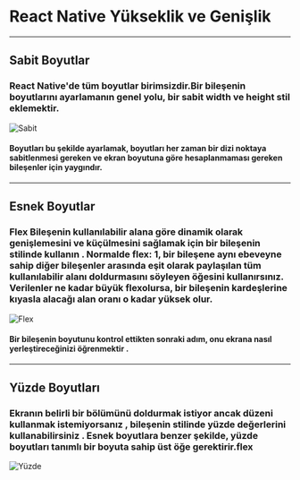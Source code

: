 # React Native Yükseklik ve Genişlik 
----

## Sabit Boyutlar
### React Native'de tüm boyutlar birimsizdir.Bir bileşenin boyutlarını ayarlamanın genel yolu, bir sabit width ve height stil eklemektir.
![Sabit](https://user-images.githubusercontent.com/99039655/201407741-01c671b3-aeb1-451e-8344-4453655c9de3.png)
#### Boyutları bu şekilde ayarlamak, boyutları her zaman bir dizi noktaya sabitlenmesi gereken ve ekran boyutuna göre hesaplanmaması gereken bileşenler için yaygındır.
----
## Esnek Boyutlar 
### Flex Bileşenin kullanılabilir alana göre dinamik olarak genişlemesini ve küçülmesini sağlamak için bir bileşenin stilinde kullanın . Normalde flex: 1, bir bileşene aynı ebeveyne sahip diğer bileşenler arasında eşit olarak paylaşılan tüm kullanılabilir alanı doldurmasını söyleyen öğesini kullanırsınız. Verilenler ne kadar büyük flexolursa, bir bileşenin kardeşlerine kıyasla alacağı alan oranı o kadar yüksek olur.
![Flex](https://user-images.githubusercontent.com/99039655/201410369-9585a4af-0036-467b-b915-8f58bf26acc5.png)
#### Bir bileşenin boyutunu kontrol ettikten sonraki adım, onu ekrana nasıl yerleştireceğinizi öğrenmektir .
----
## Yüzde Boyutları
### Ekranın belirli bir bölümünü doldurmak istiyor ancak düzeni kullanmak istemiyorsanız , bileşenin stilinde yüzde değerlerini kullanabilirsiniz . Esnek boyutlara benzer şekilde, yüzde boyutları tanımlı bir boyuta sahip üst öğe gerektirir.flex
![Yüzde](https://user-images.githubusercontent.com/99039655/201411036-30793d0b-a3dd-4ca6-bfd7-9bc96dfd29f9.png)
